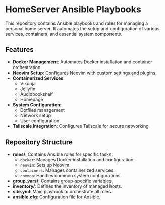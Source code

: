 # HomeServer Ansible Playbooks

This repository contains Ansible playbooks and roles for managing a personal home server. It automates the setup and configuration of various services, containers, and essential system components.

## Features

- **Docker Management**: Automates Docker installation and container orchestration.
- **Neovim Setup**: Configures Neovim with custom settings and plugins.
- **Containerized Services**:
  - Vikunja
  - Jellyfin
  - Audiobookshelf
  - Homepage
- **System Configuration**:
  - Dotfiles management
  - Network setup
  - User configuration
- **Tailscale Integration**: Configures Tailscale for secure networking.

## Repository Structure

- **roles/**: Contains Ansible roles for specific tasks.
  - `docker`: Manages Docker installation and configuration.
  - `neovim`: Sets up Neovim.
  - `containers`: Manages containerized services.
  - `common`: Handles common system configurations.
- **group_vars/**: Contains group-specific variables.
- **inventory/**: Defines the inventory of managed hosts.
- **site.yml**: Main playbook to orchestrate all roles.
- **ansible.cfg**: Configuration file for Ansible.

